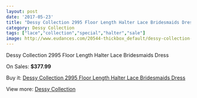 ```yaml
---
layout: post
date: '2017-05-23'
title: "Dessy Collection 2995 Floor Length Halter Lace Bridesmaids Dress"
category: Dessy Collection
tags: ["lace","collection","special","halter","sale"]
image: http://www.eudances.com/20544-thickbox_default/dessy-collection-2995-floor-length-halter-lace-bridesmaids-dress.jpg
---
```

Dessy Collection 2995 Floor Length Halter Lace Bridesmaids Dress

On Sales: **$377.99**
<a href="https://www.eudances.com/en/dessy-collection/6174-dessy-collection-2995-floor-length-halter-lace-bridesmaids-dress.html"><amp-img layout="responsive" width="600" height="600" src="//www.eudances.com/20544-thickbox_default/dessy-collection-2995-floor-length-halter-lace-bridesmaids-dress.jpg" alt="Dessy Collection 2995 Floor Length Halter Lace Bridesmaids Dress 0" /></a>
<a href="https://www.eudances.com/en/dessy-collection/6174-dessy-collection-2995-floor-length-halter-lace-bridesmaids-dress.html"><amp-img layout="responsive" width="600" height="600" src="//www.eudances.com/20545-thickbox_default/dessy-collection-2995-floor-length-halter-lace-bridesmaids-dress.jpg" alt="Dessy Collection 2995 Floor Length Halter Lace Bridesmaids Dress 1" /></a>

Buy it: [Dessy Collection 2995 Floor Length Halter Lace Bridesmaids Dress](https://www.eudances.com/en/dessy-collection/6174-dessy-collection-2995-floor-length-halter-lace-bridesmaids-dress.html "Dessy Collection 2995 Floor Length Halter Lace Bridesmaids Dress")

View more: [Dessy Collection](https://www.eudances.com/en/60-Dessy-Collection "Dessy Collection")